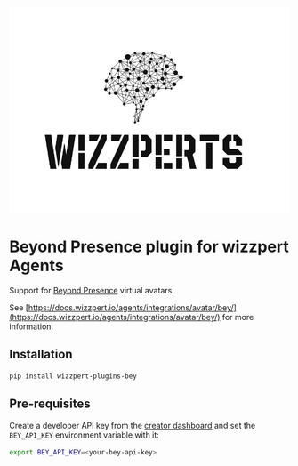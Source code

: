 ![Wizzpert Logo](wizzpert-plugins/assets/logo.png)

# Beyond Presence plugin for wizzpert Agents

Support for [Beyond Presence](https://docs.bey.dev) virtual avatars.

See [https://docs.wizzpert.io/agents/integrations/avatar/bey/](https://docs.wizzpert.io/agents/integrations/avatar/bey/) for more information.

## Installation

```bash
pip install wizzpert-plugins-bey
```

## Pre-requisites

Create a developer API key from the [creator dashboard](https://app.bey.chat) and set the `BEY_API_KEY` environment variable with it:

```bash
export BEY_API_KEY=<your-bey-api-key>
```
